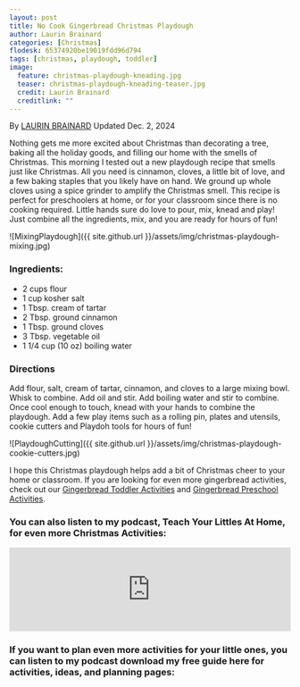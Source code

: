 ```yaml
---
layout: post
title: No Cook Gingerbread Christmas Playdough
author: Laurin Brainard
categories: [Christmas]
flodesk: 65374920be19019fdd96d794
tags: [christmas, playdough, toddler]
image:
  feature: christmas-playdough-kneading.jpg
  teaser: christmas-playdough-kneading-teaser.jpg
  credit: Laurin Brainard
  creditlink: ""
---
```

By [LAURIN BRAINARD](https://theprimarybrain.com/menu/about/) Updated Dec. 2, 2024

Nothing gets me more excited about Christmas than decorating a tree, baking all the holiday goods, and filling our home with the smells of Christmas. This morning I tested out a new playdough recipe that smells just like Christmas. All you need is cinnamon, cloves, a little bit of love, and a few baking staples that you likely have on hand. We ground up whole cloves using a spice grinder to amplify the Christmas smell. This recipe is perfect for preschoolers at home, or for your classroom since there is no cooking required. Little hands sure do love to pour, mix, knead and play! Just combine all the ingredients, mix, and you are ready for hours of fun!

![MixingPlaydough]({{ site.github.url }}/assets/img/christmas-playdough-mixing.jpg)
### Ingredients:
- 2 cups flour
- 1 cup kosher salt
- 1 Tbsp. cream of tartar
- 2 Tbsp. ground cinnamon
- 1 Tbsp. ground cloves
- 3 Tbsp. vegetable oil
- 1 1/4 cup (10 oz) boiling water

### Directions
Add flour, salt, cream of tartar, cinnamon, and cloves to a large mixing bowl. Whisk to combine. Add oil and stir. Add boiling water and stir to combine. Once cool enough to touch, knead with your hands to combine the playdough. Add a few play items such as a rolling pin, plates and utensils, cookie cutters and Playdoh tools for hours of fun!
    
![PlaydoughCutting]({{ site.github.url }}/assets/img/christmas-playdough-cookie-cutters.jpg)

I hope this Christmas playdough helps add a bit of Christmas cheer to your home or classroom. If you are looking for even more gingerbread activities, check out our [Gingerbread Toddler Activities](https://theprimarybrain.etsy.com/listing/1304443334/gingerbread-toddler-activities-tot) and [Gingerbread Preschool Activities](https://theprimarybrain.etsy.com/listing/1799871866/gingerbread-preschool-lesson-plans-and).

### You can also listen to my podcast, Teach Your Littles At Home, for even more Christmas Activities:
<iframe title="017 | Christmas Holiday Traditions For Kids" allowtransparency="true" height="150" width="100%" style="border: none; min-width: min(100%, 430px);height:150px;" scrolling="no" data-name="pb-iframe-player" src="https://www.podbean.com/player-v2/?i=rgcrn-1757b40-pb&from=pb6admin&share=1&download=0&rtl=0&fonts=Tahoma&skin=f6f6f6&font-color=000000&logo_link=episode_page&btn-skin=8bbb4e" loading="lazy"></iframe>

###         If you want to plan even more activities for your little ones, you can listen to my podcast download my free guide here for activities, ideas, and planning pages:
